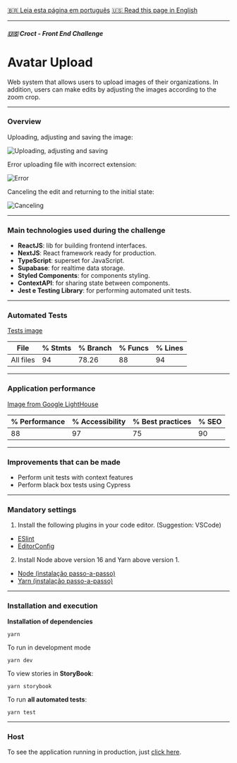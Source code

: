 
[🇧🇷 Leia esta página em português](http....README-ptbr.md)
[🇺🇸 Read this page in English](http....README.md)

-------------
##### 🇺🇸  Croct - Front End Challenge

# Avatar Upload

Web system that allows users to upload images of their organizations. In addition, users can make edits by adjusting the images according to the zoom crop.

------------

### Overview

 Uploading, adjusting and saving the image:

![Uploading, adjusting and saving](https://media.giphy.com/media/WD3hedWHFFbdZlimRE/giphy.gif)

Error uploading file with incorrect extension:

![Error](https://media.giphy.com/media/c8GYWyLeCjDETISMw8/giphy.gif)

Canceling the edit and returning to the initial state:

![Canceling](https://media.giphy.com/media/Gv9JYLu9YjFsSH5eKY/giphy.gif)

------------


### Main technologies used during the challenge

- **ReactJS**: lib for building frontend interfaces.
- **NextJS**: React framework ready for production.
- **TypeScript**: superset for JavaScript.
- **Supabase**: for realtime data storage.
- **Styled Components**: for components styling.
- **ContextAPI**: for sharing state between components.
- **Jest e Testing Library**: for performing automated unit tests.

------------

### Automated Tests

[Tests image](https://imgur.com/ZkjXoew)


File                      | % Stmts | % Branch | % Funcs | % Lines |
--------------------------|---------|----------|---------|---------|
All files                 |      94 |    78.26 |      88 |      94 |

------------

### Application performance

[Image from Google LightHouse](https://imgur.com/Ug8kgoC)


| % Performance | % Accessibility | % Best practices | % SEO |
|---------|----------|---------|---------|
|      88 |    97 |      75 |      90 |

------------

### Improvements that can be made
- Perform unit tests with context features
- Perform black box tests using Cypress

------------

### Mandatory settings
1. Install the following plugins in your code editor. (Suggestion: VSCode)
 * [ESlint](https://eslint.org/)
 * [EditorConfig](https://editorconfig.org/)
 2. Install Node above version 16 and Yarn above version 1.
 -	[Node (instalação passo-a-passo)](https://www.notion.so/Instalando-o-Node-js-d40fdabe8f0a491eb33b85da93d90a2f)
 -	[Yarn (instalação passo-a-passo)](https://www.notion.so/Instalando-o-Yarn-eca6a13be5b3467d8d2f7be15c60f322)
------------
### Installation and execution

**Installation of dependencies**
```
yarn
```

To run in development mode
```
yarn dev
```

To view stories in **StoryBook**:
```
yarn storybook
```
To run **all automated tests**:
```
yarn test
```

------------

### Host

To see the application running in production, just [click here](https://avatar-upload-joaod3v.vercel.app/).
